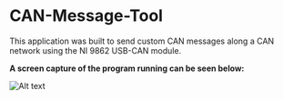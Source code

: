 # CAN-Message-Tool
This application was built to send custom CAN messages along a CAN network using the NI 9862 USB-CAN module. 


<b>A screen capture of the program running can be seen below:</b>

![Alt text]()
